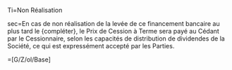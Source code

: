 Ti=Non Réalisation

sec=En cas de non réalisation de la levée de ce financement bancaire au plus tard le {compléter}, le Prix de Cession à Terme sera payé au Cédant par le Cessionnaire, selon les capacités de distribution de dividendes de la Société, ce qui est expressément accepté par les Parties.

=[G/Z/ol/Base]
